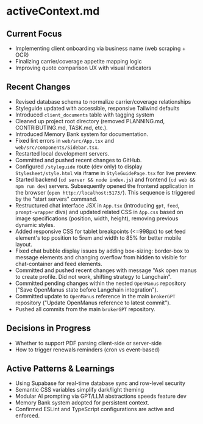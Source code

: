 # activeContext.md

## Current Focus
- Implementing client onboarding via business name (web scraping + OCR)
- Finalizing carrier/coverage appetite mapping logic
- Improving quote comparison UX with visual indicators

## Recent Changes
- Revised database schema to normalize carrier/coverage relationships
- Styleguide updated with accessible, responsive Tailwind defaults
- Introduced `client_documents` table with tagging system
- Cleaned up project root directory (removed PLANNING.md, CONTRIBUTING.md, TASK.md, etc.).
- Introduced Memory Bank system for documentation.
- Fixed lint errors in `web/src/App.tsx` and `web/src/components/Sidebar.tsx`.
- Restarted local development servers.
- Committed and pushed recent changes to GitHub.
- Configured `/styleguide` route (dev only) to display `Stylesheet/style.html` via iframe in `StyleGuidePage.tsx` for live preview.
- Started backend (`cd server && node index.js`) and frontend (`cd web && npm run dev`) servers. Subsequently opened the frontend application in the browser (`open http://localhost:5173/`). This sequence is triggered by the "start servers" command.
- Restructured chat interface JSX in `App.tsx` (introducing `gpt`, `feed`, `prompt-wrapper` divs) and updated related CSS in `App.css` based on image specifications (position, width, height), removing previous dynamic styles.
- Added responsive CSS for tablet breakpoints (<=998px) to set feed element's top position to 5rem and width to 85% for better mobile layout.
- Fixed chat bubble display issues by adding box-sizing: border-box to message elements and changing overflow from hidden to visible for chat-container and feed elements.
- Committed and pushed recent changes with message "Ask open manus to create profile. Did not work, shifting strategy to Langchain".
- Committed pending changes within the nested `OpenManus` repository ("Save OpenManus state before Langchain integration").
- Committed update to `OpenManus` reference in the main `brokerGPT` repository ("Update OpenManus reference to latest commit").
- Pushed all commits from the main `brokerGPT` repository.

## Decisions in Progress
- Whether to support PDF parsing client-side or server-side
- How to trigger renewals reminders (cron vs event-based)

## Active Patterns & Learnings
- Using Supabase for real-time database sync and row-level security
- Semantic CSS variables simplify dark/light theming
- Modular AI prompting via GPT/LLM abstractions speeds feature dev
- Memory Bank system adopted for persistent context.
- Confirmed ESLint and TypeScript configurations are active and enforced.
